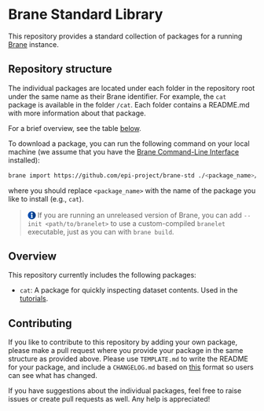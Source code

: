 # Brane Standard Library
This repository provides a standard collection of packages for a running [Brane](https://github.com/epi-project/brane) instance.


## Repository structure
The individual packages are located under each folder in the repository root under the same name as their Brane identifier. For example, the `cat` package is available in the folder `/cat`. Each folder contains a README.md with more information about that package.

For a brief overview, see the table [below](#overview).

To download a package, you can run the following command on your local machine (we assume that you have the [Brane Command-Line Interface](https://github.com/epi-project/brane/releases/latest) installed):
```bash
brane import https://github.com/epi-project/brane-std ./<package_name>/container.yml
```
where you should replace `<package_name>` with the name of the package you like to install (e.g., `cat`).

> <img src="./assets/img/info.png" alt="info" width="16" style="margin-top: 3px; margin-bottom: -3px;"/> If you are running an unreleased version of Brane, you can add `--init <path/to/branelet>` to use a custom-compiled `branelet` executable, just as you can with `brane build`.


## Overview
This repository currently includes the following packages:
- `cat`: A package for quickly inspecting dataset contents. Used in the [tutorials](https://wiki.enablingpersonalizedinterventions.nl/user-guide/software-engineers/data.html).


## Contributing
If you like to contribute to this repository by adding your own package, please make a pull request where you provide your package in the same structure as provided above. Please use `TEMPLATE.md` to write the README for your package, and include a `CHANGELOG.md` based on [this](https://keepachangelog.com/en/1.0.0/) format so users can see what has changed.

If you have suggestions about the individual packages, feel free to raise issues or create pull requests as well. Any help is appreciated!
